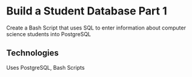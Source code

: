 # Build a Student Database Part 1

Create a Bash Script that uses SQL to enter information about computer science students into PostgreSQL

## Technologies

Uses PostgreSQL, Bash Scripts
